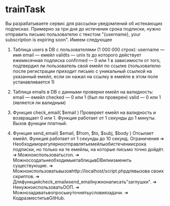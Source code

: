 # trainTask

Вы разрабатываете сервис для рассылки уведомлений об истекающих подписках. Примерно за три дня до истечения срока
подписки, нужно отправить письмо пользователю с текстом "{username}, your subscription is expiring soon". Имеем
следующее

1. Таблица users в DB с пользователями (1 000 000 строк):
   username — имя email — емейл validts — unix ts до которого действует ежемесячная подписка confirmed — 0 или 1 в
   зависимости от того, подтвердил ли пользователь свой емейл по ссылке (пользователю после регистрации приходит письмо
   с уникальный ссылкой на указанный емейл, если он нажал на ссылку в емейле в этом поле устанавливается 1)
2. Таблица emails в DB с данными проверки емейл на валидность:
   email — емейл checked — 0 или 1 (был ли проверен) valid — 0 или 1 (является ли валидным)
3. Функция check_email( $email )
   Проверяет емейл на валидность и возвращает 0 или 1. Функция работает от 1 секунды до 1 минуты. Вызов функции платный.

4. Функция send_email( $email, $from, $to, $subj, $body ) Отсылает емейл. Функция работает от 1 секунды до 10 секунд.
   Ограничения ➔ Необходиморегулярноотправлятьемейлыобистечениисрока подписки, но только на те емейлы, на которые письмо
   точно дойдёт. ➔ Можноиспользоватьcron. ➔ МожносоздатьнеобходимыетаблицывDBилиизменить существующие. ➔
   Можноиспользоватьвызовhttp://localhost/script.phpдлявызова
   своих скриптов. ➔ Дляфункцийcheck_emailиsend_emailнужнонаписать"заглушки". ➔ НенужноиспользоватьООП. ➔
   Можнозадаватьвопросыиуточнятьусловиязадачи. ➔ КодразместитьвGitHub.
   
